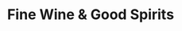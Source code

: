---
title: "Fine Wine & Good Spirits"
url: /lords-valley/fine-wine-and-good-spirits/
shop: alcohol
---